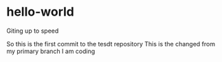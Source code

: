 # hello-world
Giting up to speed

So this is the first commit to the tesdt repository
This is the changed from my primary branch I am coding
